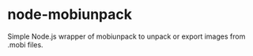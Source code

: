# node-mobiunpack
Simple Node.js wrapper of mobiunpack to unpack or export images from .mobi files.

